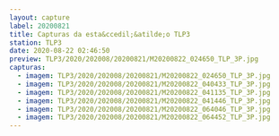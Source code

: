 ```yaml
---
layout: capture
label: 20200821
title: Capturas da esta&ccedil;&atilde;o TLP3
station: TLP3
date: 2020-08-22 02:46:50
preview: TLP3/2020/202008/20200821/M20200822_024650_TLP_3P.jpg
capturas:
  - imagem: TLP3/2020/202008/20200821/M20200822_024650_TLP_3P.jpg
  - imagem: TLP3/2020/202008/20200821/M20200822_040433_TLP_3P.jpg
  - imagem: TLP3/2020/202008/20200821/M20200822_041135_TLP_3P.jpg
  - imagem: TLP3/2020/202008/20200821/M20200822_041446_TLP_3P.jpg
  - imagem: TLP3/2020/202008/20200821/M20200822_064046_TLP_3P.jpg
  - imagem: TLP3/2020/202008/20200821/M20200822_064452_TLP_3P.jpg
---
```

